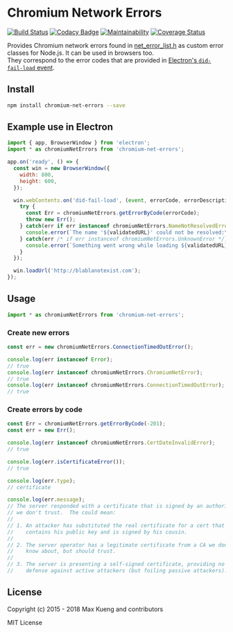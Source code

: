 Chromium Network Errors
=======================

[![Build Status](https://secure.travis-ci.org/maxkueng/chromium-net-errors.png?branch=master)](http://travis-ci.org/maxkueng/chromium-net-errors)
[![Codacy Badge](https://api.codacy.com/project/badge/Grade/bdec0faf360447f39cdcc70d9d0750d3)](https://www.codacy.com/app/maxkueng/chromium-net-errors?utm_source=github.com&amp;utm_medium=referral&amp;utm_content=maxkueng/chromium-net-errors&amp;utm_campaign=Badge_Grade)
[![Maintainability](https://api.codeclimate.com/v1/badges/df86c1d3fa5b248aaaa6/maintainability)](https://codeclimate.com/github/maxkueng/chromium-net-errors/maintainability)
[![Coverage Status](https://coveralls.io/repos/maxkueng/chromium-net-errors/badge.svg?branch=master&service=github)](https://coveralls.io/github/maxkueng/chromium-net-errors?branch=master)

Provides Chromium network errors found in
[net_error_list.h](https://cs.chromium.org/codesearch/f/chromium/src/net/base/net_error_list.h)
as custom error classes for Node.js. It can be used in browsers too.  
They correspond to the error codes that are provided in 
[Electron's `did-fail-load` event](https://github.com/electron/electron/blob/master/docs/api/web-contents.md#event-did-fail-load).

## Install

```sh
npm install chromium-net-errors --save
```

## Example use in Electron

```js
import { app, BrowserWindow } from 'electron';
import * as chromiumNetErrors from 'chromium-net-errors';

app.on('ready', () => {
  const win = new BrowserWindow({
    width: 800,
    height: 600,
  });

  win.webContents.on('did-fail-load', (event, errorCode, errorDescription, validatedURL) => {
    try {
      const Err = chromiumNetErrors.getErrorByCode(errorCode);
      throw new Err();
    } catch(err if err instanceof chromiumNetErrors.NameNotResolvedError) {
      console.error(`The name '${validatedURL}' could not be resolved:\n  ${err.message}`);
    } catch(err /* if err instanceof chromiumNetErrors.UnknownError */) {
      console.error(`Something went wrong while loading ${validatedURL}`);
    }
  });

  win.loadUrl('http://blablanotexist.com');
});
```

## Usage

```js
import * as chromiumNetErrors from 'chromium-net-errors';
```

### Create new errors

```js
const err = new chromiumNetErrors.ConnectionTimedOutError();

console.log(err instanceof Error);
// true
console.log(err instanceof chromiumNetErrors.ChromiumNetError);
// true
console.log(err instanceof chromiumNetErrors.ConnectionTimedOutError);
// true
```

### Create errors by code

```js
const Err = chromiumNetErrors.getErrorByCode(-201);
const err = new Err();

console.log(err instanceof chromiumNetErrors.CertDateInvalidError);
// true

console.log(err.isCertificateError());
// true

console.log(err.type); 
// certificate

console.log(err.message);
// The server responded with a certificate that is signed by an authority
// we don't trust.  The could mean:
//
// 1. An attacker has substituted the real certificate for a cert that
//    contains his public key and is signed by his cousin.
//
// 2. The server operator has a legitimate certificate from a CA we don't
//    know about, but should trust.
//
// 3. The server is presenting a self-signed certificate, providing no
//    defense against active attackers (but foiling passive attackers).
```

## License

Copyright (c) 2015 - 2018 Max Kueng and contributors

MIT License
